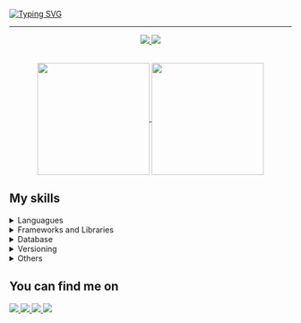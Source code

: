 [![Typing SVG](https://readme-typing-svg.herokuapp.com/?color=ffffff&size=35&center=true&vCenter=true&width=1000&lines=Hi!+I+am+Milleny;%29)](https://git.io/typing-svg)

<hr>

<p align="center">
    <a href="mailto:ellenmilleny@gmail.com">
    <img src="https://img.shields.io/badge/Gmail-D14836?style=for-the-badge&logo=gmail&logoColor=white"/>
    </a>
    <a href="https://www.linkedin.com/in/millenyellen">
    <img src="https://img.shields.io/badge/LinkedIn-307cc5?style=for-the-badge&logo=linkedin&logoColor=white"/>
    </a>
</p>
</br>

<div align="center">
  <a href="#">
    <img height=200 align="center" src="https://github-readme-stats.vercel.app/api?username=Milleny27&theme=transparent" />
  </a>
  <a href="#">
    <img height=200 align="center" src="https://github-readme-stats.vercel.app/api/top-langs?username=Milleny27&layout=compact&langs_count=8&card_width=320&theme=transparent" />
  </a>
</div>

## **My skills**
<details>
  <summary>Languagues</summary>
 
 >  ![HTML5](https://img.shields.io/badge/HTML5-E34F26?style=for-the-badge&logo=html5&logoColor=white)
    ![CSS3](https://img.shields.io/badge/CSS3-1572B6?style=for-the-badge&logo=css3&logoColor=white)
    ![JavaScript](https://img.shields.io/badge/JavaScript-F7DF1E?style=for-the-badge&logo=javascript&logoColor=black)
    ![TypeScript](https://img.shields.io/badge/TypeScript-007ACC?style=for-the-badge&logo=typescript&logoColor=white)
    ![CSharp](https://img.shields.io/badge/C%23-239120?style=for-the-badge&logo=c-sharp&logoColor=white)
    ![Python](https://img.shields.io/badge/Python-14354C?style=for-the-badge&logo=python&logoColor=white)
    ![Java](https://img.shields.io/badge/Java-ED8B00?style=for-the-badge&logo=openjdk&logoColor=white)
</details>

<details>
  <summary>Frameworks and Libraries</summary>
  
>  ![Angular](https://img.shields.io/badge/Angular-DD0031?style=for-the-badge&logo=angular&logoColor=white)
   ![jQuery](https://img.shields.io/badge/jquery-%230769AD.svg?style=for-the-badge&logo=jquery&logoColor=white)
   ![React](https://img.shields.io/badge/react-%2320232a.svg?style=for-the-badge&logo=react&logoColor=%2361DAFB)
   ![React Native](https://img.shields.io/badge/React_Native-20232A?style=for-the-badge&logo=react&logoColor=61DAFB)
   ![.NET](https://img.shields.io/badge/.NET-5C2D91?style=for-the-badge&logo=.net&logoColor=white)
   ![Springboot](https://img.shields.io/badge/Spring-6DB33F?style=for-the-badge&logo=spring&logoColor=white)
</details>

<details>
  <summary>Database</summary>
  
>  ![MySQL](https://img.shields.io/badge/MySQL-005C84?style=for-the-badge&logo=mysql&logoColor=white)
   ![MySQL](https://img.shields.io/badge/SqlServer-005C84?style=for-the-badge&logo=sqlserver&logoColor=white)
</details>

<details>
  <summary>Versioning</summary>
  
>  ![Git](https://img.shields.io/badge/git-%23F05033.svg?style=for-the-badge&logo=git&logoColor=white)
   ![GitHub](https://img.shields.io/badge/github-%23121011.svg?style=for-the-badge&logo=github&logoColor=white)
</details>

<details>
  <summary>Others</summary>
  
>  ![Excel](https://img.shields.io/badge/Microsoft_Excel-217346?style=for-the-badge&logo=microsoft-excel&logoColor=white)
   ![PowerBi](https://img.shields.io/badge/-PowerBi-000?style=for-the-badge&logo=powerbi&logoColor=FFA500)

</details>

## **You can find me on**
<p>
    <a href="https://www.hackerearth.com/@ellenmilleny">
      <img src="https://img.shields.io/badge/HackerEarth-%232C3454.svg?&style=for-the-badge&logo=HackerEarth&logoColor=Blue"/>
    </a>
    <a href="https://www.hackerrank.com/ellenmilleny">
      <img src="https://img.shields.io/badge/-Hackerrank-2EC866?style=for-the-badge&logo=HackerRank&logoColor=white"/>
    </a>
    <a href="https://leetcode.com/milleny_ferreira/">
      <img src="https://img.shields.io/badge/-LeetCode-FFA116?style=for-the-badge&logo=LeetCode&logoColor=black"/>
    </a>
    <a href="https://www.kaggle.com/millenyferreira">
      <img src="https://img.shields.io/badge/Kaggle-20BEFF?style=for-the-badge&logo=Kaggle&logoColor=white"/>
    </a>
</p>

